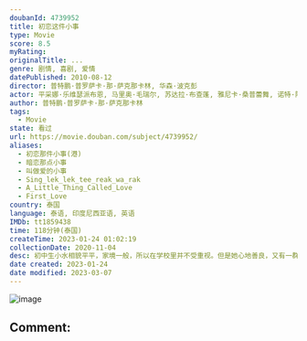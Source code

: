 ```yaml
---
doubanId: 4739952
title: 初恋这件小事
type: Movie
score: 8.5
myRating: 
originalTitle: ...
genre: 剧情, 喜剧, 爱情
datePublished: 2010-08-12
director: 普特鹏·普罗萨卡·那·萨克那卡林, 华森·波克彭
actor: 平采娜·乐维瑟派布恩, 马里奥·毛瑞尔, 苏达拉·布查蓬, 雅尼卡·桑普蕾舞, 诺特·阿查拉那·阿瑞亚卫考, 皮拉瓦特·赫拉巴特, 普特鹏·普罗萨卡·那·萨克那卡林, 华森·波克彭, 萍吉拉·斯莉雯查潘, 路知行
author: 普特鹏·普罗萨卡·那·萨克那卡林
tags:
  - Movie
state: 看过
url: https://movie.douban.com/subject/4739952/
aliases:
  - 初恋那件小事(港)
  - 暗恋那点小事
  - 叫做爱的小事
  - Sing_lek_lek_tee_reak_wa_rak
  - A_Little_Thing_Called_Love
  - First_Love
country: 泰国
language: 泰语, 印度尼西亚语, 英语
IMDb: tt1859438
time: 118分钟(泰国)
createTime: 2023-01-24 01:02:19
collectionDate: 2020-11-04
desc: 初中生小水相貌平平，家境一般，所以在学校里并不受重视。但是她心地善良，又有一群死党，日子过得倒也开心。某天，她遇见了帅气的学长阿亮（马里奥·毛瑞尔MarioMaurer饰），春心萌动，无法遏制...
date created: 2023-01-24
date modified: 2023-03-07
---
```


![image](p1505312273.jpg)

Comment:
---
